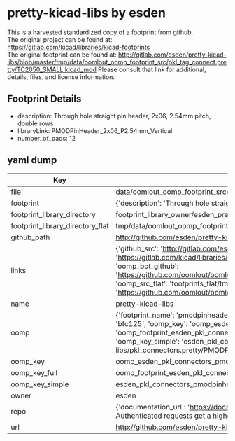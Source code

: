 # pretty-kicad-libs by esden  
This is a harvested standardized copy of a footprint from github.  
The original project can be found at:  
https://gitlab.com/kicad/libraries/kicad-footprints  
The original footprint can be found at:
http://gitlab.com/esden/pretty-kicad-libs/blob/master/tmp/data/oomlout_oomp_footprint_src/pkl_tag_connect.pretty/TC2050_SMALL.kicad_mod
Please consult that link for additional, details, files, and license information.  
## Footprint Details
* description: Through hole straight pin header, 2x06, 2.54mm pitch, double rows  
* libraryLink: PMODPinHeader_2x06_P2.54mm_Vertical  
* number_of_pads: 12  
## yaml dump  
| Key | Value |  
| --- | --- |  
| file | data/oomlout_oomp_footprint_src/pretty-kicad-libs/pkl_connectors.pretty/PMODPinHeader_2x06_P2.54mm_Vertical.kicad_mod |  
| footprint | {'description': 'Through hole straight pin header, 2x06, 2.54mm pitch, double rows', 'libraryLink': 'PMODPinHeader_2x06_P2.54mm_Vertical', 'number_of_pads': 12} |  
| footprint_library_directory | footprint_library_owner/esden_pretty-kicad-libs |  
| footprint_library_directory_flat | tmp/data/oomlout_oomp_footprint_src/footprints_flat/esden_pkl_connectors_pmodpinheader_2x06_p2_54mm_vertical/working |  
| github_path | http://github.com/esden/pretty-kicad-libs/blob/master/tmp/data/oomlout_oomp_footprint_src/pkl_connectors.pretty/PMODPinHeader_2x06_P2.54mm_Vertical.kicad_mod |  
| links | {'github_src': 'http://gitlab.com/esden/pretty-kicad-libs/blob/master/tmp/data/oomlout_oomp_footprint_src/pkl_tag_connect.pretty/TC2050_SMALL.kicad_mod', 'github_src_repo': 'https://gitlab.com/kicad/libraries/kicad-footprints', 'oomp_bot': 'tmp/data/oomlout_oomp_footprint_src/footprints/esden_pkl_connectors_pmodpinheader_2x06_p2_54mm_vertical/working', 'oomp_bot_github': 'https://github.com/oomlout/oomlout_oomp_footprint_bot/tree/main/tmp/data/oomlout_oomp_footprint_src/footprints/esden_pkl_connectors_pmodpinheader_2x06_p2_54mm_vertical/working', 'oomp_src_flat': 'footprints_flat/tmp/data/oomlout_oomp_footprint_src/footprints_flat/esden_pkl_connectors_pmodpinheader_2x06_p2_54mm_vertical/working', 'oomp_src_flat_github': 'https://github.com/oomlout/oomlout_oomp_footprint_src/tree/main/tmp/data/oomlout_oomp_footprint_src/footprints_flat/esden_pkl_connectors_pmodpinheader_2x06_p2_54mm_vertical/working'} |  
| name | pretty-kicad-libs |  
| oomp | {'footprint_name': 'pmodpinheader_2x06_p2_54mm_vertical', 'library_name': 'pkl_connectors', 'md5': 'bfc125a6fdba30e3dccccbd0c029c153', 'md5_10': 'bfc125a6fd', 'md5_5': 'bfc12', 'md5_6': 'bfc125', 'oomp_key': 'oomp_esden_pkl_connectors_pmodpinheader_2x06_p2_54mm_vertical', 'oomp_key_extra': 'oomp_footprint_esden_pkl_connectors_pmodpinheader_2x06_p2_54mm_vertical', 'oomp_key_full': 'oomp_footprint_esden_pkl_connectors_pmodpinheader_2x06_p2_54mm_vertical_bfc125', 'oomp_key_simple': 'esden_pkl_connectors_pmodpinheader_2x06_p2_54mm_vertical', 'original_filename': 'data/oomlout_oomp_footprint_src/pretty-kicad-libs/pkl_connectors.pretty/PMODPinHeader_2x06_P2.54mm_Vertical.kicad_mod', 'owner_name': 'esden'} |  
| oomp_key | oomp_esden_pkl_connectors_pmodpinheader_2x06_p2_54mm_vertical |  
| oomp_key_full | oomp_footprint_esden_pkl_connectors_pmodpinheader_2x06_p2_54mm_vertical |  
| oomp_key_simple | esden_pkl_connectors_pmodpinheader_2x06_p2_54mm_vertical |  
| owner | esden |  
| repo | {'documentation_url': 'https://docs.github.com/rest/overview/resources-in-the-rest-api#rate-limiting', 'message': "API rate limit exceeded for 84.66.142.224. (But here's the good news: Authenticated requests get a higher rate limit. Check out the documentation for more details.)"} |  
| url | http://github.com/esden/pretty-kicad-libs |  

